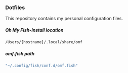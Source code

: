 ### Dotfiles
This repository contains my personal configuration files.

##### Oh My Fish-install location  
```sh
/Users/{hostname}/.local/share/omf
```
##### omf.fish path 
```sh
"~/.config/fish/conf.d/omf.fish"
```

